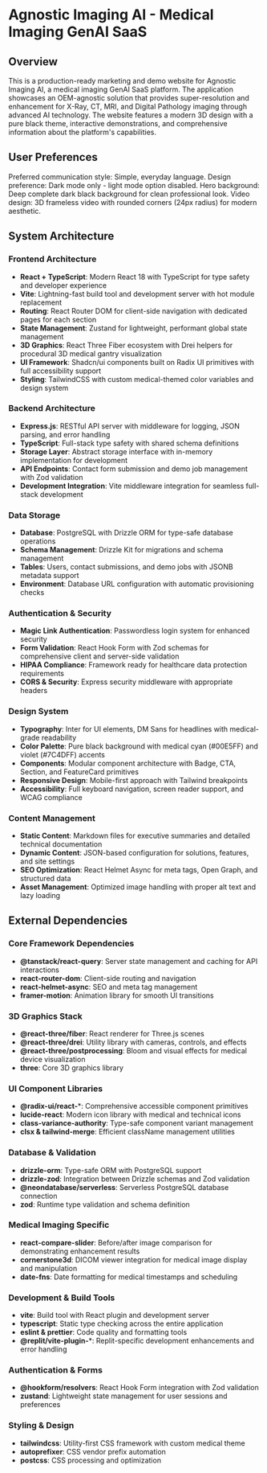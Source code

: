 # Agnostic Imaging AI - Medical Imaging GenAI SaaS

## Overview

This is a production-ready marketing and demo website for Agnostic Imaging AI, a medical imaging GenAI SaaS platform. The application showcases an OEM-agnostic solution that provides super-resolution and enhancement for X-Ray, CT, MRI, and Digital Pathology imaging through advanced AI technology. The website features a modern 3D design with a pure black theme, interactive demonstrations, and comprehensive information about the platform's capabilities.

## User Preferences

Preferred communication style: Simple, everyday language.
Design preference: Dark mode only - light mode option disabled.
Hero background: Deep complete dark black background for clean professional look.
Video design: 3D frameless video with rounded corners (24px radius) for modern aesthetic.

## System Architecture

### Frontend Architecture
- **React + TypeScript**: Modern React 18 with TypeScript for type safety and developer experience
- **Vite**: Lightning-fast build tool and development server with hot module replacement
- **Routing**: React Router DOM for client-side navigation with dedicated pages for each section
- **State Management**: Zustand for lightweight, performant global state management
- **3D Graphics**: React Three Fiber ecosystem with Drei helpers for procedural 3D medical gantry visualization
- **UI Framework**: Shadcn/ui components built on Radix UI primitives with full accessibility support
- **Styling**: TailwindCSS with custom medical-themed color variables and design system

### Backend Architecture
- **Express.js**: RESTful API server with middleware for logging, JSON parsing, and error handling
- **TypeScript**: Full-stack type safety with shared schema definitions
- **Storage Layer**: Abstract storage interface with in-memory implementation for development
- **API Endpoints**: Contact form submission and demo job management with Zod validation
- **Development Integration**: Vite middleware integration for seamless full-stack development

### Data Storage
- **Database**: PostgreSQL with Drizzle ORM for type-safe database operations
- **Schema Management**: Drizzle Kit for migrations and schema management
- **Tables**: Users, contact submissions, and demo jobs with JSONB metadata support
- **Environment**: Database URL configuration with automatic provisioning checks

### Authentication & Security
- **Magic Link Authentication**: Passwordless login system for enhanced security
- **Form Validation**: React Hook Form with Zod schemas for comprehensive client and server-side validation
- **HIPAA Compliance**: Framework ready for healthcare data protection requirements
- **CORS & Security**: Express security middleware with appropriate headers

### Design System
- **Typography**: Inter for UI elements, DM Sans for headlines with medical-grade readability
- **Color Palette**: Pure black background with medical cyan (#00E5FF) and violet (#7C4DFF) accents
- **Components**: Modular component architecture with Badge, CTA, Section, and FeatureCard primitives
- **Responsive Design**: Mobile-first approach with Tailwind breakpoints
- **Accessibility**: Full keyboard navigation, screen reader support, and WCAG compliance

### Content Management
- **Static Content**: Markdown files for executive summaries and detailed technical documentation
- **Dynamic Content**: JSON-based configuration for solutions, features, and site settings
- **SEO Optimization**: React Helmet Async for meta tags, Open Graph, and structured data
- **Asset Management**: Optimized image handling with proper alt text and lazy loading

## External Dependencies

### Core Framework Dependencies
- **@tanstack/react-query**: Server state management and caching for API interactions
- **react-router-dom**: Client-side routing and navigation
- **react-helmet-async**: SEO and meta tag management
- **framer-motion**: Animation library for smooth UI transitions

### 3D Graphics Stack
- **@react-three/fiber**: React renderer for Three.js scenes
- **@react-three/drei**: Utility library with cameras, controls, and effects
- **@react-three/postprocessing**: Bloom and visual effects for medical device visualization
- **three**: Core 3D graphics library

### UI Component Libraries
- **@radix-ui/react-***: Comprehensive accessible component primitives
- **lucide-react**: Modern icon library with medical and technical icons
- **class-variance-authority**: Type-safe component variant management
- **clsx & tailwind-merge**: Efficient className management utilities

### Database & Validation
- **drizzle-orm**: Type-safe ORM with PostgreSQL support
- **drizzle-zod**: Integration between Drizzle schemas and Zod validation
- **@neondatabase/serverless**: Serverless PostgreSQL database connection
- **zod**: Runtime type validation and schema definition

### Medical Imaging Specific
- **react-compare-slider**: Before/after image comparison for demonstrating enhancement results
- **cornerstone3d**: DICOM viewer integration for medical image display and manipulation
- **date-fns**: Date formatting for medical timestamps and scheduling

### Development & Build Tools
- **vite**: Build tool with React plugin and development server
- **typescript**: Static type checking across the entire application
- **eslint & prettier**: Code quality and formatting tools
- **@replit/vite-plugin-***: Replit-specific development enhancements and error handling

### Authentication & Forms
- **@hookform/resolvers**: React Hook Form integration with Zod validation
- **zustand**: Lightweight state management for user sessions and preferences

### Styling & Design
- **tailwindcss**: Utility-first CSS framework with custom medical theme
- **autoprefixer**: CSS vendor prefix automation
- **postcss**: CSS processing and optimization